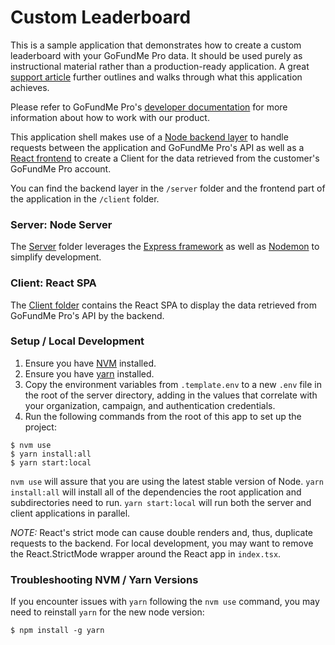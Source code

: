 # Custom Leaderboard

This is a sample application that demonstrates how to create a custom leaderboard with your GoFundMe Pro data. It should be used purely as instructional material rather than a production-ready application. A great [support article](https://support.classy.org/s/article/building-fundraising-leaderboards-with-the-classy-api) further outlines and walks through what this application achieves.

Please refer to GoFundMe Pro's [developer documentation](https://developers.classy.org/overview/welcome) for more information about how to work with our product.

This application shell makes use of a
[Node backend layer](https://nodejs.org/en) to handle requests between the application and GoFundMe Pro's API as well as a [React frontend](https://react.dev/) to create a Client for the data retrieved from the customer's GoFundMe Pro account.

You can find the backend layer in the
`/server` folder and the frontend part of the application in
the `/client` folder.

### Server: Node Server

The [Server](./server) folder leverages the [Express framework](https://expressjs.com/) as well as [Nodemon](https://nodemon.io/) to simplify development.

### Client: React SPA

The [Client folder](./client) contains the React SPA to display the data retrieved from GoFundMe Pro's API by the backend.

### Setup / Local Development

1. Ensure you have [NVM](https://github.com/nvm-sh/nvm) installed.
2. Ensure you have [yarn](https://yarnpkg.com/getting-started) installed.
3. Copy the environment variables from `.template.env` to a new `.env` file in the root of the server directory, adding in the values that correlate with your organization, campaign, and authentication credentials.
4. Run the following commands from the root of this app to set up the project:

```
$ nvm use
$ yarn install:all
$ yarn start:local
```

`nvm use` will assure that you are using the latest stable version of Node.
`yarn install:all` will install all of the dependencies the root application and subdirectories need to run.
`yarn start:local` will run both the server and client applications in parallel.

_NOTE:_
React's strict mode can cause double renders and, thus, duplicate requests to the backend. For local development, you may want to remove the React.StrictMode wrapper around the React app in `index.tsx`.

### Troubleshooting NVM / Yarn Versions

If you encounter issues with `yarn` following the `nvm use` command, you may need to reinstall `yarn` for the new node version:

```
$ npm install -g yarn
```
